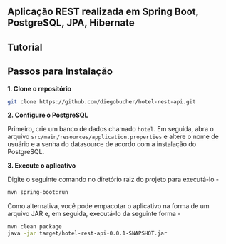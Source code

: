 ## Aplicação REST realizada em Spring Boot, PostgreSQL, JPA, Hibernate

## Tutorial


## Passos para Instalação

**1. Clone o repositório**

```bash
git clone https://github.com/diegobucher/hotel-rest-api.git
```

**2. Configure o PostgreSQL**

Primeiro, crie um banco de dados chamado `hotel`. Em seguida, abra o arquivo `src/main/resources/application.properties` e altere o nome de usuário e a senha do datasource de acordo com a instalação do PostgreSQL.

**3. Execute o aplicativo**

Digite o seguinte comando no diretório raiz do projeto para executá-lo -

```bash
mvn spring-boot:run
```

Como alternativa, você pode empacotar o aplicativo na forma de um arquivo JAR e, em seguida, executá-lo da seguinte forma -

```bash
mvn clean package
java -jar target/hotel-rest-api-0.0.1-SNAPSHOT.jar
```